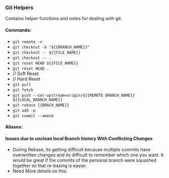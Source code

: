 <h3>Git Helpers</h3>
Contains helper functions and notes for dealing with git.

<H4>Commands:</H4>

- `git remote -v`
- `git checkout -b "${{BRANCH_NAME}}"`
- `git checkout -- ${{FILE_NAME}}`
- `git checkout -- .`
- `git reset HEAD ${{FILE_NAME}}`
- `git reset HEAD .`
- // Soft Reset
- // Hard Reset
- `git pull`
- `git fetch`
- `git push --set-upstream=origin/${{REMOTE_BRANCH_NAME}} ${{LOCAL_BRANCH_NAME}}`
- `git rebase {{BRACH_NAME}}`
- `git add -p`
- `git commit --amend`

<H4>Aliases:</H4>


<H4>Issues due to unclean local Branch history With Conflicting Changes</H4>

- During Rebase, its getting difficult because multiple commits have overwritten changes and its difficult to remember which one you want. It would be great if the commits of the personal branch were squashed together so that re-basing is easier. 
- Need More details on this.
